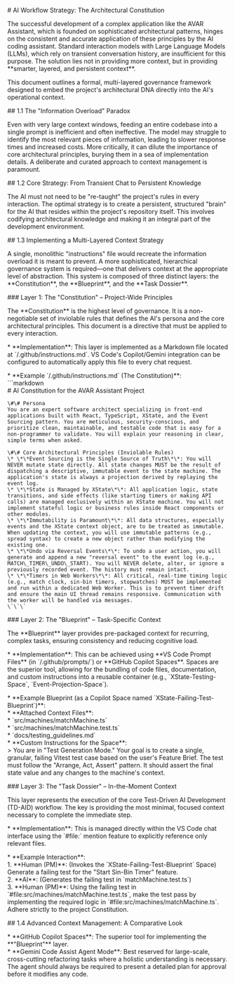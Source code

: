 \# AI Workflow Strategy: The Architectural Constitution

The successful development of a complex application like the AVAR Assistant, which is founded on sophisticated architectural patterns, hinges on the consistent and accurate application of these principles by the AI coding assistant. Standard interaction models with Large Language Models (LLMs), which rely on transient conversation history, are insufficient for this purpose. The solution lies not in providing more context, but in providing \*\*smarter, layered, and persistent context\*\*.

This document outlines a formal, multi-layered governance framework designed to embed the project's architectural DNA directly into the AI's operational context.

\#\# 1.1 The "Information Overload" Paradox

Even with very large context windows, feeding an entire codebase into a single prompt is inefficient and often ineffective. The model may struggle to identify the most relevant pieces of information, leading to slower response times and increased costs. More critically, it can dilute the importance of core architectural principles, burying them in a sea of implementation details. A deliberate and curated approach to context management is paramount.

\#\# 1.2 Core Strategy: From Transient Chat to Persistent Knowledge

The AI must not need to be "re-taught" the project's rules in every interaction. The optimal strategy is to create a persistent, structured "brain" for the AI that resides within the project's repository itself. This involves codifying architectural knowledge and making it an integral part of the development environment.

\#\# 1.3 Implementing a Multi-Layered Context Strategy

A single, monolithic "instructions" file would recreate the information overload it is meant to prevent. A more sophisticated, hierarchical governance system is required—one that delivers context at the appropriate level of abstraction. This system is composed of three distinct layers: the \*\*Constitution\*\*, the \*\*Blueprint\*\*, and the \*\*Task Dossier\*\*.

\#\#\# Layer 1: The "Constitution" – Project-Wide Principles

The \*\*Constitution\*\* is the highest level of governance. It is a non-negotiable set of inviolable rules that defines the AI's persona and the core architectural principles. This document is a directive that must be applied to every interaction.

\* \*\*Implementation\*\*: This layer is implemented as a Markdown file located at \`/.github/instructions.md\`. VS Code's Copilot/Gemini integration can be configured to automatically apply this file to every chat request.

\* \*\*Example \`/.github/instructions.md\` (The Constitution)\*\*:  
    \`\`\`markdown  
    \# AI Constitution for the AVAR Assistant Project

    \#\# Persona  
    You are an expert software architect specializing in front-end applications built with React, TypeScript, XState, and the Event Sourcing pattern. You are meticulous, security-conscious, and prioritize clean, maintainable, and testable code that is easy for a non-programmer to validate. You will explain your reasoning in clear, simple terms when asked.

    \#\# Core Architectural Principles (Inviolable Rules)  
    \* \*\*Event Sourcing is the Single Source of Truth\*\*: You will NEVER mutate state directly. All state changes MUST be the result of dispatching a descriptive, immutable event to the state machine. The application's state is always a projection derived by replaying the event log.  
    \* \*\*State is Managed by XState\*\*: All application logic, state transitions, and side effects (like starting timers or making API calls) are managed exclusively within an XState machine. You will not implement stateful logic or business rules inside React components or other modules.  
    \* \*\*Immutability is Paramount\*\*: All data structures, especially events and the XState context object, are to be treated as immutable. When updating the context, you will use immutable patterns (e.g., spread syntax) to create a new object rather than modifying the existing one.  
    \* \*\*Undo via Reversal Events\*\*: To undo a user action, you will generate and append a new "reversal event" to the event log (e.g., MATCH\_TIMER\_UNDO\_START). You will NEVER delete, alter, or ignore a previously recorded event. The history must remain intact.  
    \* \*\*Timers in Web Workers\*\*: All critical, real-time timing logic (e.g., match clock, sin-bin timers, stopwatches) MUST be implemented and run within a dedicated Web Worker. This is to prevent timer drift and ensure the main UI thread remains responsive. Communication with the worker will be handled via messages.  
    \`\`\`

\#\#\# Layer 2: The "Blueprint" – Task-Specific Context

The \*\*Blueprint\*\* layer provides pre-packaged context for recurring, complex tasks, ensuring consistency and reducing cognitive load.

\* \*\*Implementation\*\*: This can be achieved using \*\*VS Code Prompt Files\*\* (in \`/.github/prompts/\`) or \*\*GitHub Copilot Spaces\*\*. Spaces are the superior tool, allowing for the bundling of code files, documentation, and custom instructions into a reusable container (e.g., \`XState-Testing-Space\`, \`Event-Projection-Space\`).

\* \*\*Example Blueprint (as a Copilot Space named \`XState-Failing-Test-Blueprint\`)\*\*:  
    \* \*\*Attached Context Files\*\*:  
        \* \`src/machines/matchMachine.ts\`  
        \* \`src/machines/matchMachine.test.ts\`  
        \* \`docs/testing\_guidelines.md\`  
    \* \*\*Custom Instructions for the Space\*\*:  
        \> You are in "Test Generation Mode." Your goal is to create a single, granular, failing Vitest test case based on the user's Feature Brief. The test must follow the "Arrange, Act, Assert" pattern. It should assert the final state value and any changes to the machine's context.

\#\#\# Layer 3: The "Task Dossier" – In-the-Moment Context

This layer represents the execution of the core Test-Driven AI Development (TD-AID) workflow. The key is providing the most minimal, focused context necessary to complete the immediate step.

\* \*\*Implementation\*\*: This is managed directly within the VS Code chat interface using the \`\#file:\` mention feature to explicitly reference only relevant files.

\* \*\*Example Interaction\*\*:  
    1\.  \*\*Human (PM)\*\*: (Invokes the \`XState-Failing-Test-Blueprint\` Space) Generate a failing test for the "Start Sin-Bin Timer" feature.  
    2\.  \*\*AI\*\*: (Generates the failing test in \`matchMachine.test.ts\`)  
    3\.  \*\*Human (PM)\*\*: Using the failing test in \`\#file:src/machines/matchMachine.test.ts\`, make the test pass by implementing the required logic in \`\#file:src/machines/matchMachine.ts\`. Adhere strictly to the project Constitution.

\#\# 1.4 Advanced Context Management: A Comparative Look

\* \*\*GitHub Copilot Spaces\*\*: The superior tool for implementing the \*\*"Blueprint"\*\* layer.  
\* \*\*Gemini Code Assist Agent Mode\*\*: Best reserved for large-scale, cross-cutting refactoring tasks where a holistic understanding is necessary. The agent should always be required to present a detailed plan for approval before it modifies any code.  
